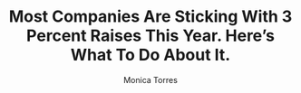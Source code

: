 ---
title: Most Companies Are Sticking With 3 Percent Raises This Year. Here’s What To Do About It. 
publication: Huffpost
article_url: https://www.huffpost.com/entry/three-percent-raise-negotiation-tips_l_5c6da28ae4b0f40774cb71ac
author: Monica Torres
publication_date: 02-22-2019
---